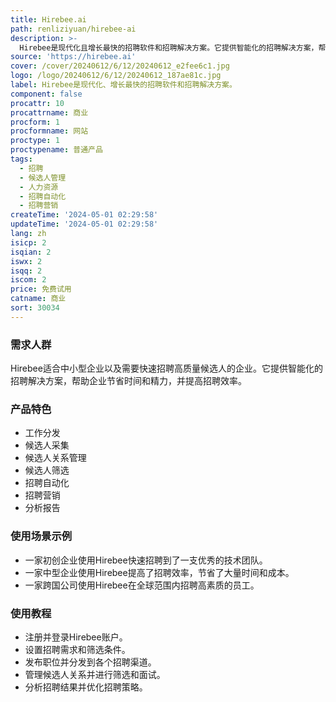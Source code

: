 ```yaml
---
title: Hirebee.ai
path: renliziyuan/hirebee-ai
description: >-
  Hirebee是现代化且增长最快的招聘软件和招聘解决方案。它提供智能化的招聘解决方案，帮助企业更快地招聘到更好的候选人，无论是在本地、全球还是远程。Hirebee的主要优点包括招聘自动化、候选人关系管理、招聘营销和分析报告等功能，使招聘过程更高效、快速和灵活。
source: 'https://hirebee.ai'
cover: /cover/20240612/6/12/20240612_e2fee6c1.jpg
logo: /logo/20240612/6/12/20240612_187ae81c.jpg
label: Hirebee是现代化、增长最快的招聘软件和招聘解决方案。
component: false
procattr: 10
procattrname: 商业
procform: 1
procformname: 网站
proctype: 1
proctypename: 普通产品
tags:
  - 招聘
  - 候选人管理
  - 人力资源
  - 招聘自动化
  - 招聘营销
createTime: '2024-05-01 02:29:58'
updateTime: '2024-05-01 02:29:58'
lang: zh
isicp: 2
isqian: 2
iswx: 2
isqq: 2
iscom: 2
price: 免费试用
catname: 商业
sort: 30034
---
```




### 需求人群
Hirebee适合中小型企业以及需要快速招聘高质量候选人的企业。它提供智能化的招聘解决方案，帮助企业节省时间和精力，并提高招聘效率。

### 产品特色
- 工作分发
- 候选人采集
- 候选人关系管理
- 候选人筛选
- 招聘自动化
- 招聘营销
- 分析报告

### 使用场景示例
- 一家初创企业使用Hirebee快速招聘到了一支优秀的技术团队。
- 一家中型企业使用Hirebee提高了招聘效率，节省了大量时间和成本。
- 一家跨国公司使用Hirebee在全球范围内招聘高素质的员工。

### 使用教程
- 注册并登录Hirebee账户。
- 设置招聘需求和筛选条件。
- 发布职位并分发到各个招聘渠道。
- 管理候选人关系并进行筛选和面试。
- 分析招聘结果并优化招聘策略。

  
